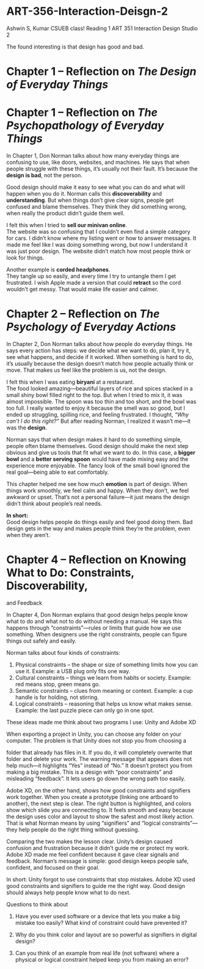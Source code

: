 # ART-356-Interaction-Deisgn-2
Ashwin S, Kumar CSUEB class!
Reading 1 ART 351 Interaction Design Studio 2

The found interesting is that design has good and bad. 
# Chapter 1 – Reflection on *The Design of Everyday Things*

# Chapter 1 – Reflection on *The Psychopathology of Everyday Things*

In Chapter 1, Don Norman talks about how many everyday things are
confusing to use, like doors, websites, and machines. He says that
when people struggle with these things, it’s usually not their fault.
It’s because the **design is bad**, not the person.

Good design should make it easy to see what you can do and what will
happen when you do it. Norman calls this **discoverability** and
**understanding**. But when things don’t give clear signs, people get
confused and blame themselves. They think they did something wrong,
when really the product didn’t guide them well.

I felt this when I tried to **sell our minivan online**.  
The website was so confusing that I couldn’t even find a simple
category for cars. I didn’t know where my listing went or how to
answer messages. It made me feel like I was doing something wrong,
but now I understand it was just poor design. The website didn’t
match how most people think or look for things.

Another example is **corded headphones**.  
They tangle up so easily, and every time I try to untangle them I get
frustrated. I wish Apple made a version that could **retract** so the
cord wouldn’t get messy. That would make life easier and calmer.

# Chapter 2 – Reflection on *The Psychology of Everyday Actions*

In Chapter 2, Don Norman talks about how people do everyday things.
He says every action has steps: we decide what we want to do, plan it,
try it, see what happens, and decide if it worked. When something is
hard to do, it’s usually because the design doesn’t match how people
actually think or move. That makes us feel like the problem is us,
not the design.

I felt this when I was eating **biryani** at a restaurant.  
The food looked amazing—beautiful layers of rice and spices stacked in
a small shiny bowl filled right to the top. But when I tried to mix it,
it was almost impossible. The spoon was too thin and too short, and
the bowl was too full. I really wanted to enjoy it because the smell
was so good, but I ended up struggling, spilling rice, and feeling
frustrated. I thought, *“Why can’t I do this right?”* But after reading
Norman, I realized it wasn’t me—it was the **design**.

Norman says that when design makes it hard to do something simple,
people often blame themselves. Good design should make the next step
obvious and give us tools that fit what we want to do. In this case, a
**bigger bowl** and a **better serving spoon** would have made mixing
easy and the experience more enjoyable. The fancy look of the small
bowl ignored the real goal—being able to eat comfortably.

This chapter helped me see how much **emotion** is part of design.
When things work smoothly, we feel calm and happy. When they don’t, we
feel awkward or upset. That’s not a personal failure—it just means the
design didn’t think about people’s real needs.

**In short:**  
Good design helps people do things easily and feel good doing them.
Bad design gets in the way and makes people think they’re the problem,
even when they aren’t.

# Chapter 4 – Reflection on Knowing What to Do: Constraints, Discoverability,
and Feedback

In Chapter 4, Don Norman explains that good design helps people know
what to do and what not to do without needing a manual. He says this
happens through “constraints”—rules or limits that guide how we use
something. When designers use the right constraints, people can figure
things out safely and easily.

Norman talks about four kinds of constraints:

1. Physical constraints – the shape or size of something limits how
you can use it.
Example: a USB plug only fits one way.
2. Cultural constraints – things we learn from habits or society.
Example: red means stop, green means go.
3. Semantic constraints – clues from meaning or context.
Example: a cup handle is for holding, not stirring.
4. Logical constraints – reasoning that helps us know what makes
sense.
Example: the last puzzle piece can only go in one spot.

These ideas made me think about two programs I use: Unity and
Adobe XD

When exporting a project in Unity, you can choose any folder on your
computer. The problem is that Unity does not stop you from choosing a

folder that already has files in it. If you do, it will completely
overwrite that folder and delete your work. The warning message that
appears does not help much—it highlights “Yes” instead of “No.” It
doesn’t protect you from making a big mistake. This is a design with
“poor constraints” and misleading “feedback”. It lets users go down the
wrong path too easily.

Adobe XD, on the other hand, shows how good constraints and
signifiers work together. When you create a prototype (linking one
artboard to another), the next step is clear. The right button is
highlighted, and colors show which slide you are connecting to. It
feels smooth and easy because the design uses color and layout to show
the safest and most likely action. That is what Norman means by using
“signifiers” and “logical constraints”—they help people do the right
thing without guessing.

Comparing the two makes the lesson clear.
Unity’s design caused confusion and frustration because it didn’t guide
me or protect my work. Adobe XD made me feel confident because it gave
clear signals and feedback. Norman’s message is simple: good design
keeps people safe, confident, and focused on their goal.

In short:
Unity forgot to use constraints that stop mistakes.
Adobe XD used good constraints and signifiers to guide me the right way.
Good design should always help people know what to do next.

Questions to think about

1. Have you ever used software or a device that lets you make a big
mistake too easily? What kind of constraint could have prevented it?

2. Why do you think color and layout are so powerful as signifiers in
digital design?

3. Can you think of an example from real life (not software) where a
physical or logical constraint helped keep you from making an error?



